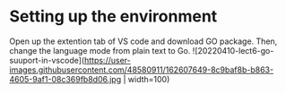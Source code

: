 # Setting up the environment
Open up the extention tab of VS code and download GO package.
    Then, change the language mode from plain text to Go.
![20220410-lect6-go-suuport-in-vscode](https://user-images.githubusercontent.com/48580911/162607649-8c9baf8b-b863-4605-9af1-08c369fb8d06.jpg | width=100)

